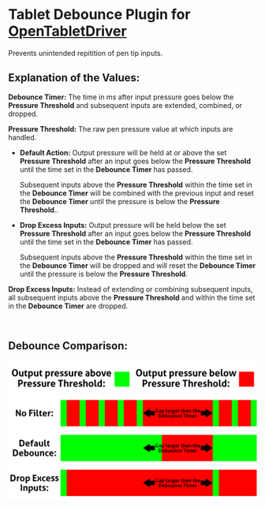 # Tablet Debounce Plugin for [OpenTabletDriver](https://github.com/OpenTabletDriver/OpenTabletDriver)

Prevents unintended repitition of pen tip inputs.

## Explanation of the Values:

**Debounce Timer:** The time in ms after input pressure goes below the **Pressure Threshold** and subsequent inputs are extended, combined, or dropped.

**Pressure Threshold:** The raw pen pressure value at which inputs are handled. 

- **Default Action:** Output pressure will be held at or above the set **Pressure Threshold** after an input goes below the **Pressure Threshold** until the time set in the **Debounce Timer** has passed. 

    Subsequent inputs above the **Pressure Threshold** within the time set in the **Debounce Timer** will be combined with the previous input and reset the **Debounce Timer** until the pressure is below the **Pressure Threshold**..

- **Drop Excess Inputs:** Output pressure will be held below the set **Pressure Threshold** after an input goes below the **Pressure Threshold** until the time set in the **Debounce Timer** has passed. 

    Subsequent inputs above the **Pressure Threshold** within the time set in the **Debounce Timer** will be dropped and will reset the **Debounce Timer** until the pressure is below the **Pressure Threshold**.

**Drop Excess Inputs:** Instead of extending or combining subsequent inputs, all subsequent inputs above the **Pressure Threshold** and within the time set in the **Debounce Timer** are dropped.

<br>

## Debounce Comparison:

![](https://raw.githubusercontent.com/Kuuuube/Tablet_Debounce/main/tablet_debounce_diagram.png)